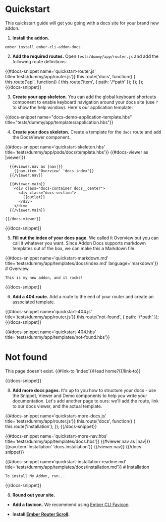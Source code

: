 # Quickstart

This quickstart guide will get you going with a docs site for your brand new addon.

1. **Install the addon.**

  ```
  ember install ember-cli-addon-docs
  ```

2. **Add the required routes.** Open `tests/dummy/app/router.js` and add the following route definitions:

  {{#docs-snippet name='quickstart-router.js' title='tests/dummy/app/router.js'}}
    this.route('docs', function() {
      this.route('api', function() {
        this.route('item', { path: '/*path' });
      });
    });
  {{/docs-snippet}}

3. **Create your app skeleton.** You can add the global keyboard shortcuts component to enable keyboard navigation around your docs site (use `?` to show the help window). Here's our application template:

  {{docs-snippet name="docs-demo-application-template.hbs" title="tests/dummy/app/templates/application.hbs"}}

4. **Create your docs skeleton.** Create a template for the `docs` route and add the DocsViewer component.

  {{#docs-snippet name='quickstart-skeleton.hbs' title='tests/dummy/app/pods/docs/template.hbs'}}
    {{#docs-viewer as |viewer|}}

      {{#viewer.nav as |nav|}}
        {{nav.item 'Overview' 'docs.index'}}
      {{/viewer.nav}}

      {{#viewer.main}}
        <div class="docs-container docs__center">
          <div class="docs-section">
            {{outlet}}
          </div>
        </div>
      {{/viewer.main}}

    {{/docs-viewer}}
  {{/docs-snippet}}

5. **Fill out the index of your docs page.** We called it Overview but you can call it whatever you want. Since Addon Docs supports markdown templates out of the box, we can make this a Markdown file.

  {{#docs-snippet name='quickstart-markdown.md' title='tests/dummy/app/templates/docs/index.md' language='markdown'}}
    # Overview

    This is my new addon, and it rocks!
  {{/docs-snippet}}

6. **Add a 404 route.** Add a route to the end of your router and create an associated template.

  {{#docs-snippet name='quickstart-404.js' title='tests/dummy/app/router.js'}}
    this.route('not-found', { path: '/*path' });
  {{/docs-snippet}}

  {{#docs-snippet name='quickstart-404.hbs' title='tests/dummy/app/templates/not-found.hbs'}}
    <div class="docs-container">
      <h1>Not found</h1>
      <p>This page doesn't exist. {{#link-to 'index'}}Head home?{{/link-to}}</p>
    </div>
  {{/docs-snippet}}

8. **Add more docs pages.** It's up to you how to structure your docs - use the Snippet, Viewer and Demo components to help you write your documentation. Let's add another page to ours: we'll add the route, link to our docs viewer, and the actual template.

  {{#docs-snippet name='quickstart-more-docs.js' title='tests/dummy/app/router.js'}}
    this.route('docs', function() {
      this.route('installation');
    });
  {{/docs-snippet}}

  {{#docs-snippet name='quickstart-more-nav.hbs' title='tests/dummy/app/templates/docs.hbs'}}
    {{#viewer.nav as |nav|}}
      {{nav.item 'Installation' 'docs.installation'}}
    {{/viewer.nav}}
  {{/docs-snippet}}

  {{#docs-snippet name='quickstart-installation-readme.md' title='tests/dummy/app/templates/docs/installation.md'}}
    # Installation

    To install My Addon, run...
  {{/docs-snippet}}

8. **Round out your site.**

* **Add a favicon.** We recommend using [Ember CLI Favicon](https://github.com/davewasmer/ember-cli-favicon).

* **Install [Ember Router Scroll](https://github.com/dollarshaveclub/ember-router-scroll).**
